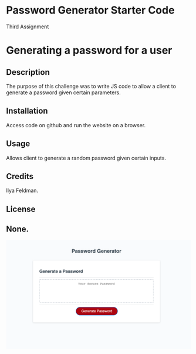 # Password Generator Starter Code

Third Assignment

# Generating a password for a user

## Description

The purpose of this challenge was to write JS code to allow a client to generate a password given certain parameters.


## Installation

Access code on github and run the website on a browser.

## Usage

Allows client to generate a random password given certain inputs.

## Credits

Ilya Feldman.

## License

None.
---

![alt text](./ScreenShot.png)
